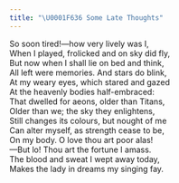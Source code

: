 ```yaml
---
title: "\U0001F636 Some Late Thoughts"
---
```


So soon tired!—how very lively was I,<br>
When I played, frolicked and on sky did fly,<br>
But now when I shall lie on bed and think,<br>
All left were memories. And stars do blink,<br>
At my weary eyes, which stared and gazed<br>
At the heavenly bodies half-embraced:<br>
That dwelled for aeons, older than Titans,<br>
Older than we; the sky they enlightens,<br>
Still changes its colours, but nought of me<br>
Can alter myself, as strength cease to be,<br>
On my body. O love thou art poor alas!<br>
—But lo! Thou art the fortune I amass.<br>
The blood and sweat I wept away today,<br>
Makes the lady in dreams my singing fay.<br>
